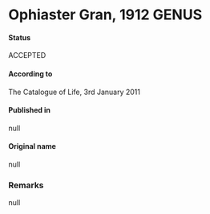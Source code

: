 Ophiaster Gran, 1912 GENUS
=======

#### Status
ACCEPTED

#### According to
The Catalogue of Life, 3rd January 2011

#### Published in
null

#### Original name
null

### Remarks
null